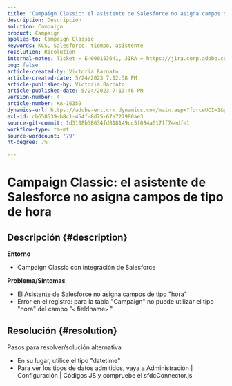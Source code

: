 ```yaml
---
title: 'Campaign Classic: el asistente de Salesforce no asigna campos de tipo de hora'
description: Descripción
solution: Campaign
product: Campaign
applies-to: Campaign Classic
keywords: KCS, Salesforce, tiempo, asistente
resolution: Resolution
internal-notes: Ticket = E-000153641, JIRA = https://jira.corp.adobe.com/browse/NEO-27340
bug: false
article-created-by: Victoria Barnato
article-created-date: 5/24/2023 7:12:38 PM
article-published-by: Victoria Barnato
article-published-date: 5/24/2023 7:13:46 PM
version-number: 4
article-number: KA-16359
dynamics-url: https://adobe-ent.crm.dynamics.com/main.aspx?forceUCI=1&pagetype=entityrecord&etn=knowledgearticle&id=a238fbef-66fa-ed11-8849-6045bd006b3d
exl-id: cb658539-b8c1-454f-8d75-67a727980ae3
source-git-commit: 1d3108b38634fd818149cc5f084a617ff74edfe1
workflow-type: tm+mt
source-wordcount: '79'
ht-degree: 7%

---
```


# Campaign Classic: el asistente de Salesforce no asigna campos de tipo de hora

## Descripción {#description}

<b>Entorno</b>
- Campaign Classic con integración de Salesforce

<b>Problema/Síntomas</b>
- El Asistente de Salesforce no asigna campos de tipo &quot;hora&quot;
- Error en el registro: para la tabla &quot;Campaign&quot; no puede utilizar el tipo &quot;hora&quot; del campo &quot;`<` fieldname`>` &quot;



## Resolución {#resolution}

Pasos para resolver/solución alternativa
- En su lugar, utilice el tipo &quot;datetime&quot;
- Para ver los tipos de datos admitidos, vaya a Administración | Configuración | Códigos JS y compruebe el sfdcConnector.js
